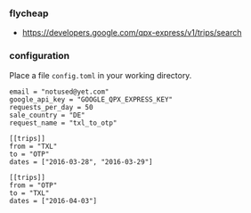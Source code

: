 ### flycheap

- https://developers.google.com/qpx-express/v1/trips/search

### configuration

Place a file `config.toml` in your working directory.

```
email = "notused@yet.com"
google_api_key = "GOOGLE_QPX_EXPRESS_KEY"
requests_per_day = 50
sale_country = "DE"
request_name = "txl_to_otp"

[[trips]]
from = "TXL"
to = "OTP"
dates = ["2016-03-28", "2016-03-29"]

[[trips]]
from = "OTP"
to = "TXL"
dates = ["2016-04-03"]
```
